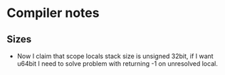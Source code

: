 # Compiler notes

## Sizes
- Now I claim that scope locals stack size is unsigned 32bit, if I want u64bit I need to solve problem with returning -1 on unresolved local.
